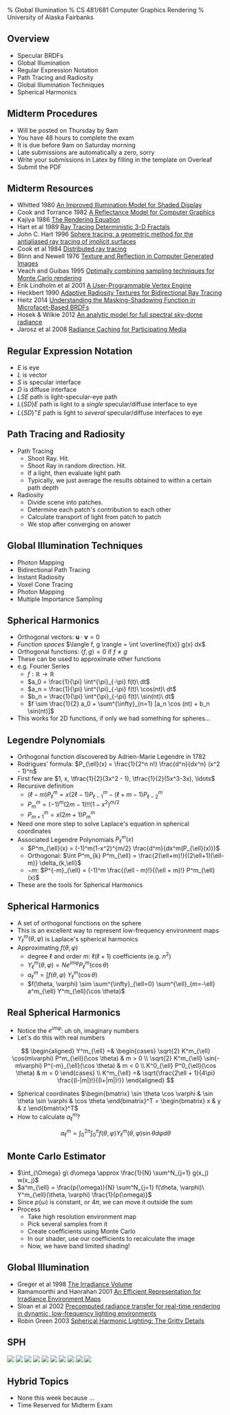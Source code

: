 % Global Illumination
% CS 481/681 Computer Graphics Rendering
% University of Alaska Fairbanks

## Overview

- Specular BRDFs
- Global Illumination
- Regular Expression Notation
- Path Tracing and Radiosity
- Global Illumination Techniques
- Spherical Harmonics

## Midterm Procedures

- Will be posted on Thursday by 9am
- You have 48 hours to complete the exam
- It is due before 9am on Saturday morning
- Late submissions are automatically a zero, sorry
- Write your submissions in Latex by filling in the template on Overleaf
- Submit the PDF

## Midterm Resources

- Whitted 1980 [An Improved Illumination Model for Shaded Display](http://www.cs.drexel.edu/~david/Classes/CS586/Papers/p343-whitted.pdf)
- Cook and Torrance 1982 [A Reflectance Model for Computer Graphics](https://inst.cs.berkeley.edu/~cs283/sp13/lectures/cookpaper.pdf)
- Kajiya 1986 [The Rendering Equation](http://www.cse.chalmers.se/edu/year/2016/course/TDA361/rend_eq.pdf)
- Hart et al 1989 [Ray Tracing Deterministic 3-D Fractals](https://dl.acm.org/citation.cfm?id=74363)
- John C. Hart 1996 [Sphere tracing: a geometric method for the antialiased ray tracing of implicit surfaces](http://citeseerx.ist.psu.edu/viewdoc/download?doi=10.1.1.87.339&rep=rep1&type=pdf)
- Cook et al 1984 [Distributed ray tracing](http://cseweb.ucsd.edu/~viscomp/classes/cse274/fa18/readings/distribution.pdf)
- Blinn and Newell 1976 [Texture and Reflection in Computer Generated Images](http://papers.cumincad.org/data/works/att/186e.content.pdf)
- Veach and Guibas 1995 [Optimally combining sampling techniques for Monte Carlo rendering](http://sites.fas.harvard.edu/~cs278/papers/veach.pdf)
- Erik Lindholm et al 2001 [A User-Programmable Vertex Engine](https://www.researchgate.net/profile/Henry_Moreton/publication/220720178_A_User-Programmable_Vertex_Engine/links/00463533c5fff145d7000000.pdf)
- Heckbert 1990 [Adaptive Radiosity Textures for Bidirectional Ray Tracing](http://citeseerx.ist.psu.edu/viewdoc/download?doi=10.1.1.84.4862&rep=rep1&type=pdf)
- Heitz 2014 [Understanding the Masking-Shadowing Function in Microfacet-Based BRDFs](https://hal.inria.fr/hal-01024289/document)
- Hosek & Wilkie 2012 [An analytic model for full spectral sky-dome radiance](http://citeseerx.ist.psu.edu/viewdoc/download?doi=10.1.1.370.9449&rep=rep1&type=pdf)
- Jarosz et al 2008 [Radiance Caching for Participating Media](https://cs.dartmouth.edu/~wjarosz/publications/jarosz08radiance.pdf)

## Regular Expression Notation

- $E$ is eye
- $L$ is vector
- $S$ is specular interface
- $D$ is diffuse interface
- $LSE$ path is light-specular-eye path
- $L\lbrace SD \rbrace E$ path is light to a *single* specular/diffuse interface to eye
- $L\lbrace SD \rbrace ^+E$ path is light to *several* specular/diffuse interfaces to eye

## Path Tracing and Radiosity

- Path Tracing
  - Shoot Ray. Hit.
  - Shoot Ray in random direction. Hit.
  - If a light, then evaluate light path
  - Typically, we just average the results obtained to within a certain path depth
- Radiosity
  - Divide scene into patches.
  - Determine each patch's contribution to each other
  - Calculate transport of light from patch to patch
  - We stop after converging on answer

## Global Illumination Techniques

- Photon Mapping
- Bidirectional Path Tracing
- Instant Radiosity
- Voxel Cone Tracing
- Photon Mapping
- Multiple Importance Sampling

## Spherical Harmonics

- Orthogonal vectors: $\mathbf{u} \cdot \mathbf{v} = 0$
- *Function spaces* $\langle f, g \rangle = \int \overline{f(x)} g(x) dx$
- Orthogonal functions: $\langle f, g \rangle = 0$ if $f \ne g$
- These can be used to approximate other functions
- e.g. Fourier Series
  - $f: \mathbb{R} \to \mathbb{R}$
  - $a_0 = \frac{1}{\pi} \int^{\pi}_{-\pi} f(t)\ dt$
  - $a_n = \frac{1}{\pi} \int^{\pi}_{-\pi} f(t)\ \cos(nt)\ dt$
  - $b_n = \frac{1}{\pi} \int^{\pi}_{-\pi} f(t)\ \sin(nt)\ dt$
  - $f \sim \frac{1}{2} a_0 + \sum^{\infty}_{n=1} [a_n \cos (nt) + b_n \sin(nt)]$
- This works for 2D functions, if only we had something for spheres...

## Legendre Polynomials

- Orthogonal function discovered by Adrien-Marie Legendre in 1782
- Rodrigues' formula: $P_{\ell}(x) = \frac{1}{2^n n!} \frac{d^n}{dx^n} (x^2 - 1)^n$
- First few are $1, x, \tfrac{1}{2}(3x^2 - 1), \tfrac{1}{2}(5x^3-3x), \ldots$
- Recursive definition
  - $(\ell - m)P^m_{\ell} = x(2\ell - 1)P^m_{\ell - 1} - (\ell + m - 1)P^m_{\ell - 2}$
  - $P^m_m = (-1)^m (2m - 1)!!(1 - x^2)^{m/2}$
  - $P^m_{m+1} = x(2m + 1)P^m_m$
- Need one more step to solve Laplace's equation in spherical coordinates
- Associated Legendre Polynomials $P^m_{\ell}(x)$
  - $P^m_{\ell}(x) = (-1)^m(1-x^2)^{m/2} \frac{d^m}{dx^m(P_{\ell}(x))}$
  - Orthogonal: $\int P^m_{k} P^m_{\ell} = \frac{2(\ell+m)!}{(2\ell+1)(\ell-m)} \delta_{k,\ell}$
  - $-m$: $P^{-m}_{\ell} = (-1)^m \frac{(\ell - m)!}{(\ell + m)!} P^m_{\ell}(x)$
- These are the tools for Spherical Harmonics

## Spherical Harmonics

- A set of orthogonal functions on the sphere
- This is an excellent way to represent low-frequency environment maps
- $Y^m_{\ell}(\theta, \varphi)$ is Laplace's spherical harmonics
- Approximating $f(\theta, \varphi)$
  - degree $\ell$ and order $m$: $\ell(\ell+1)$ coefficients (e.g. $n^2$)
  - $Y^m_{\ell}(\theta, \varphi) = N e^{im\varphi} P^m_{\ell}(\cos \theta)$
  - $a^m_{\ell} = \int f(\theta, \varphi)\ Y^m_{\ell}(\cos \theta)$
  - $f(\theta, \varphi) \sim \sum^{\infty}_{\ell=0} \sum^{\ell}_{m=-\ell} a^m_{\ell} Y^m_{\ell}(\cos \theta)$

## Real Spherical Harmonics

- Notice the $e^{im\varphi}$: uh oh, imaginary numbers
- Let's do this with real numbers

$$
\begin{aligned}
Y^m_{\ell} =&
    \begin{cases}
    \sqrt{2} K^m_{\ell} \cos(m\varphi) P^m_{\ell}(\cos \theta) & m > 0 \\
    \sqrt{2} K^m_{\ell} \sin(-m\varphi) P^{-m}_{\ell}(\cos \theta) & m < 0 \\
    K^0_{\ell} P^0_{\ell}(\cos \theta) & m = 0
    \end{cases} \\
K^m_{\ell} =& \sqrt{\frac{2\ell + 1}{4\pi} \frac{(l-|m|)!}{(l+|m|)!}}
\end{aligned}
$$

- Spherical coordinates $\begin{bmatrix} \sin \theta \cos \varphi & \sin \theta \sin \varphi & \cos \theta \end{bmatrix}^T = \begin{bmatrix} x & y & z \end{bmatrix}^T$
- How to calculate $a^m_{\ell}$?

$$
a^m_{\ell} = \int^{2\pi}_{0} \int^{\pi}_{0} f(\theta, \varphi) Y^m_{\ell}(\theta, \varphi) \sin \theta d\varphi d\theta
$$

## Monte Carlo Estimator

- $\int_{\Omega} g\ d\omega \approx \frac{1}{N} \sum^N_{j=1} g(x_j) w(x_j)$
- $a^m_{\ell} = \frac{p(\omega)}{N} \sum^N_{j=1} f(\theta, \varphi)\ Y^m_{\ell}(\theta, \varphi) \frac{1}{p(\omega)}$
- Since $p(\omega)$ is constant, or $4\pi$, we can move it outside the sum
- Process
  - Take high resolution environment map
  - Pick several samples from it
  - Create coefficients using Monte Carlo
  - In our shader, use our coefficients to recalculate the image
  - Now, we have band limited shading!

## Global Illumination

- Greger et al 1998 [The Irradiance Volume](http://sites.fas.harvard.edu/~cs278/papers/pmap.pdf)
- Ramamoorthi and Hanrahan 2001 [An Efficient Representation for Irradiance Environment Maps](http://www.cs.virginia.edu/~jdl/bib/envmap/representation/ramamoorthi01.pdf)
- Sloan et al 2002 [Precomputed radiance transfer for real-time rendering in dynamic, low-frequency lighting environments](http://cseweb.ucsd.edu/~ravir/6998/papers/p527-sloan.pdf)
- Robin Green 2003 [Spherical Harmonic Lighting: The Gritty Details](http://silviojemma.com/public/papers/lighting/spherical-harmonic-lighting.pdf)

## SPH

![](images/test_gallery3_scene_GEN01_03_03_Ks.png)
![](images/test_gallery3_scene_GEN02_03_03_Ks.png)
![](images/test_gallery3_scene_GEN03_03_03_Ks.png)
![](images/test_gallery3_scene_GEN04_03_03_Ks.png)
![](images/test_gallery3_scene_GEN05_03_03_Ks.png)
![](images/test_gallery3_scene_HIER01_9_01_Sprime.png)
![](images/test_gallery3_scene_HIER02_9_01_Sprime.png)
![](images/test_gallery3_scene_HIER03_9_01_Sprime.png)
![](images/test_gallery3_scene_HIER04_9_01_Sprime.png)
![](images/test_gallery3_scene_HIER05_9_01_Sprime.png)

## Hybrid Topics

- None this week because ...
- Time Reserved for Midterm Exam
